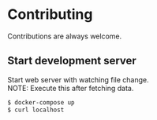 # Contributing

Contributions are always welcome.

## Start development server

Start web server with watching file change.  
NOTE: Execute this after fetching data.

```bash
$ docker-compose up
$ curl localhost
```
